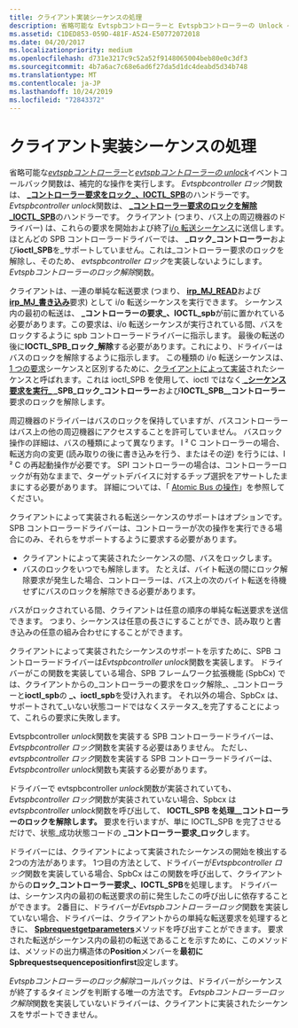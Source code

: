 ```yaml
---
title: クライアント実装シーケンスの処理
description: 省略可能な Evtspbコントローラーと Evtspbコントローラーの Unlock イベントコールバック関数は、補完的な操作を実行します。
ms.assetid: C1DED853-059D-481F-A524-E50772072018
ms.date: 04/20/2017
ms.localizationpriority: medium
ms.openlocfilehash: d731e3217c9c52a52f9148065004beb80e0c3df3
ms.sourcegitcommit: 4b7a6ac7c68e6ad6f27da5d1dc4deabd5d34b748
ms.translationtype: MT
ms.contentlocale: ja-JP
ms.lasthandoff: 10/24/2019
ms.locfileid: "72843372"
---
```

# <a name="handling-client-implemented-sequences"></a>クライアント実装シーケンスの処理


省略可能な[*evtspbコントローラー*](https://docs.microsoft.com/windows-hardware/drivers/ddi/spbcx/nc-spbcx-evt_spb_controller_lock)と[*evtspbコントローラーの unlock*](https://docs.microsoft.com/windows-hardware/drivers/ddi/spbcx/nc-spbcx-evt_spb_controller_unlock)イベントコールバック関数は、補完的な操作を実行します。 *Evtspbcontroller ロック*関数は、 [ **\_コントローラー要求をロック\_、IOCTL\_SPB**](https://msdn.microsoft.com/library/windows/hardware/hh450858)のハンドラーです。 *Evtspbcontroller unlock*関数は、 [ **\_コントローラー要求のロックを解除\_IOCTL\_SPB**](https://msdn.microsoft.com/library/windows/hardware/hh450859)のハンドラーです。 クライアント (つまり、バス上の周辺機器のドライバー) は、これらの要求を開始および終了[i/o 転送シーケンス](https://docs.microsoft.com/windows-hardware/drivers/spb/i-o-transfer-sequences)に送信します。 ほとんどの SPB コントローラードライバーでは、 **\_ロック\_コントローラー**および**ioctl\_SPB**を\_サポートしていません。これは\_コントローラー要求のロックを解除し、そのため、 *evtspbcontroller ロック*を実装しないようにします。*Evtspbコントローラーのロック解除*関数。

クライアントは、一連の単純な転送要求 (つまり、 [**irp\_MJ\_READ**](https://docs.microsoft.com/windows-hardware/drivers/kernel/irp-mj-read)および[**irp\_MJ\_書き込み**](https://docs.microsoft.com/windows-hardware/drivers/kernel/irp-mj-write)要求) として i/o 転送シーケンスを実行できます。 シーケンス内の最初の転送は、 **\_コントローラーの要求\_、IOCTL\_spb**が前に置かれている必要があります。この要求は、i/o 転送シーケンスが実行されている間、バスをロックするように spb コントローラードライバーに指示します。 最後の転送の後に**IOCTL\_SPB\_ロック\_解除**する必要があります。これにより、ドライバーはバスのロックを解除するように指示します。 この種類の i/o 転送シーケンスは、 [1 つの要求](https://docs.microsoft.com/windows-hardware/drivers/spb/i-o-transfer-sequences#buses-single-request-sequences)シーケンスと区別するために、[クライアントによって実装](https://docs.microsoft.com/windows-hardware/drivers/spb/i-o-transfer-sequences#buses-client-implemented-sequences)されたシーケンスと呼ばれます。これは ioctl\_SPB を使用して、ioctl ではなく[ **\_シーケンス要求を実行\_** ](https://msdn.microsoft.com/library/windows/hardware/hh450857) **\_SPB\_ロック\_コントローラー**および**IOCTL\_SPB\_\_コントローラー**要求のロックを解除します。

周辺機器のドライバーはバスのロックを保持していますが、バスコントローラーはバス上の他の周辺機器にアクセスすることを許可していません。 バスロック操作の詳細は、バスの種類によって異なります。 I ² C コントローラーの場合、転送方向の変更 (読み取りの後に書き込みを行う、またはその逆) を行うには、I ² C の再起動操作が必要です。 SPI コントローラーの場合は、コントローラーロックが有効なままで、ターゲットデバイスに対するチップ選択をアサートしたままにする必要があります。 詳細については、「 [Atomic Bus の操作](https://docs.microsoft.com/windows-hardware/drivers/spb/atomic-bus-operations)」を参照してください。

クライアントによって実装される転送シーケンスのサポートはオプションです。 SPB コントローラードライバーは、コントローラーが次の操作を実行できる場合にのみ、それらをサポートするように要求する必要があります。

-   クライアントによって実装されたシーケンスの間、バスをロックします。
-   バスのロックをいつでも解除します。 たとえば、バイト転送の間にロック解除要求が発生した場合、コントローラーは、バス上の次のバイト転送を待機せずにバスのロックを解除できる必要があります。

バスがロックされている間、クライアントは任意の順序の単純な転送要求を送信できます。 つまり、シーケンスは任意の長さにすることができ、読み取りと書き込みの任意の組み合わせにすることができます。

クライアントによって実装されたシーケンスのサポートを示すために、SPB コントローラードライバーは*Evtspbcontroller unlock*関数を実装します。 ドライバーがこの関数を実装している場合、SPB フレームワーク拡張機能 (SpbCx) では、クライアントからの\_コントローラーの要求をロック解除\_、\_コントローラーと**ioctl\_spb**の **\_、ioctl\_spb**を受け入れます。 それ以外の場合、SpbCx は、サポートされて\_いない状態コードではなくステータス\_を完了することによって、これらの要求に失敗します。

Evtspbcontroller *unlock*関数を実装する SPB コントローラードライバーは、 *Evtspbcontroller ロック*関数を実装する必要はありません。 ただし、 *evtspbcontroller ロック*関数を実装する SPB コントローラードライバーは、 *Evtspbcontroller unlock*関数も実装する必要があります。

ドライバーで evtspbcontroller *unlock*関数が実装されていても、 *Evtspbcontroller ロック*関数が実装されていない場合、Spbcx は*evtspbcontroller unlock*関数を呼び出して、 **IOCTL\_SPB を処理\_\_コントローラーのロックを解除します。** 要求を行いますが、単に IOCTL\_SPB を完了させるだけで、状態\_成功状態コードの **\_コントローラー要求\_ロック**します。

ドライバーには、クライアントによって実装されたシーケンスの開始を検出する2つの方法があります。 1つ目の方法として、ドライバーが*Evtspbcontroller ロック*関数を実装している場合、SpbCx はこの関数を呼び出して、クライアントからの**ロック\_コントローラー要求\_、IOCTL\_SPB**を処理します。 ドライバーは、シーケンス内の最初の転送要求の前に発生したこの呼び出しに依存することができます。 2番目に、ドライバーが*Evtspbコントローラーロック*関数を実装していない場合、ドライバーは、クライアントからの単純な転送要求を処理するときに、 [**Spbrequestgetparameters**](https://docs.microsoft.com/windows-hardware/drivers/ddi/spbcx/nf-spbcx-spbrequestgetparameters)メソッドを呼び出すことができます。 要求された転送がシーケンス内の最初の転送であることを示すために、このメソッドは、メソッドの出力構造体の**Position**メンバーを**最初に Spbrequestsequencepositionfirst**設定します。

*Evtspbコントローラーのロック解除*コールバックは、ドライバーがシーケンスが終了するタイミングを判断する唯一の方法です。 *Evtspbコントローラーロック解除*関数を実装していないドライバーは、クライアントに実装されたシーケンスをサポートできません。

 

 





